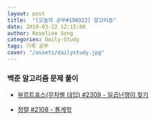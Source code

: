 ```yaml
---
layout: post
title:  "[오늘의 공부#190322] 알고리즘"
date: 2019-03-22 12:15:00
author: Roseline Song
categories: Daily-Study
tags: 기록 공부
cover: "/assets/dailystudy.jpg"
---
```


### 백준 알고리즘 문제 풀이 

- [부르트포스(무차별 대입) #2309 - 일곱난쟁이 찾기]()

- [정렬 #2108 - 통계학]()